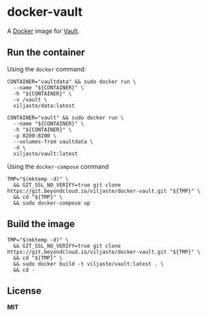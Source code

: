 # docker-vault

A [Docker](https://docker.com/) image for [Vault](https://vaultproject.io/).

## Run the container

Using the `docker` command:

    CONTAINER="vaultdata" && sudo docker run \
      --name "${CONTAINER}" \
      -h "${CONTAINER}" \
      -v /vault \
      viljaste/data:latest

    CONTAINER="vault" && sudo docker run \
      --name "${CONTAINER}" \
      -h "${CONTAINER}" \
      -p 8200:8200 \
      --volumes-from vaultdata \
      -d \
      viljaste/vault:latest

Using the `docker-compose` command

    TMP="$(mktemp -d)" \
      && GIT_SSL_NO_VERIFY=true git clone https://git.beyondcloud.io/viljaste/docker-vault.git "${TMP}" \
      && cd "${TMP}" \
      && sudo docker-compose up

## Build the image

    TMP="$(mktemp -d)" \
      && GIT_SSL_NO_VERIFY=true git clone https://git.beyondcloud.io/viljaste/docker-vault.git "${TMP}" \
      && cd "${TMP}" \
      && sudo docker build -t viljaste/vault:latest . \
      && cd -

## License

**MIT**
